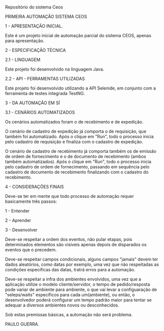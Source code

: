 Repositório do sistema Ceos

PRIMEIRA AUTOMAÇÃO SISTEMA CEOS

1 - APRESENTAÇÃO INICIAL.

Este é um projeto inicial de automação parcial do sistema CEOS, apenas para apresentação.

2 - ESPECIFICAÇÃO TÉCNICA

2.1 - LINGUAGEM

Este projeto foi desenvolvido na linguagem Java.

2.2 - API - FERRAMENTAS UTILIZADAS

Este projeto foi desenvolvido utilizando a API Selenide, em conjunto com a ferramenta de testes integrada TestNG.

3 - DA AUTOMAÇÃO EM SÍ

3.1 - CENÁRIOS AUTOMATIZADOS

Os cenários automatizados foram o de recebimento e de expedição.

O cenário de cadastro de expedição já comporta o de requisição, que também foi automatizado. Após o clique em "Run", todo o processo inicia pelo cadastro de requisição e finaliza com o cadastro de expedição.

O cenário de cadastro de recebimento já comporta também os de emissão de ordem de fornecimento e o de documento de recebimento (ambos também automatizados). Após o clique em "Run", todo o processo inicia pelo cadastro de ordem de fornecimento, passando em sequência pelo cadastro de documento de recebimento finalizando com o cadastro do recebimento.

4 - CONSIDERAÇÕES FINAIS

Deve-se ter em mente que todo processo de automação requer basicamente três passos:

1 - Entender

2 - Aprender

3 - Desenvolver

Deve-se respeitar a ordem dos eventos, não pular etapas, pois determinados elementos são visíveis apenas depois de disparados os eventos que o precedem.

Deve-se respeitar campos condicionais, alguns campos "jamais" devem ter dados aleatórios, como datas por exemplo, uma vez que não respeitadas as condições específicas das datas, tratrá erros para a automação.

Deve-se respeitar a infra dos ambientes envolvidos, uma vez que a aplicação utilize o modelo cliente/servidor, o tempo de pedido/resposta pode variar de ambiente para ambiente, o que vai levar a configuaração de "seleps/waits" específicos para cada um(ambiente), ou então, o desenvolvedor poderá configurar um tempo padrão maior para tentar se adequar a diversos ambientes novos ou desconhecidos.

Sob estas premissas básicas, a automação não será problema.

PAULO GUERRA.